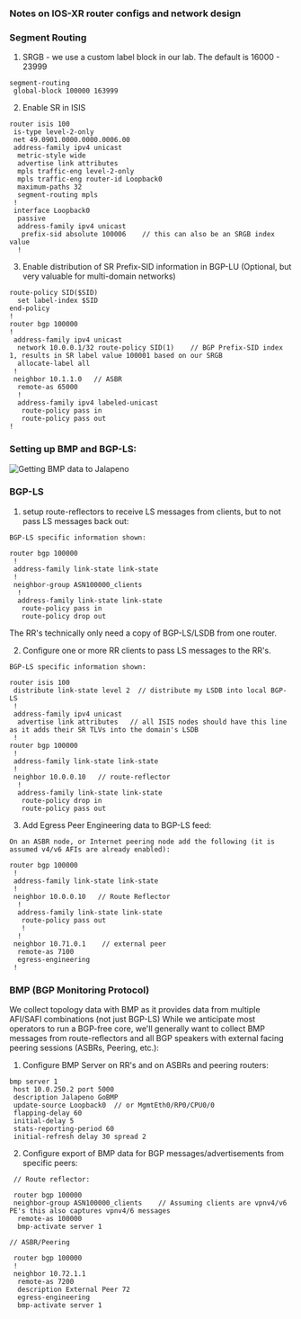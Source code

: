 ### Notes on IOS-XR router configs and network design

### Segment Routing

1. SRGB - we use a custom label block in our lab.  The default is 16000 - 23999
```
segment-routing
 global-block 100000 163999
```

2. Enable SR in ISIS
```
router isis 100
 is-type level-2-only
 net 49.0901.0000.0000.0006.00
 address-family ipv4 unicast
  metric-style wide
  advertise link attributes
  mpls traffic-eng level-2-only
  mpls traffic-eng router-id Loopback0
  maximum-paths 32
  segment-routing mpls
 !
 interface Loopback0
  passive
  address-family ipv4 unicast
   prefix-sid absolute 100006    // this can also be an SRGB index value
  !
```
3. Enable distribution of SR Prefix-SID information in BGP-LU (Optional, but very valuable for multi-domain networks)
```
route-policy SID($SID)
  set label-index $SID
end-policy
!
router bgp 100000
!
 address-family ipv4 unicast
  network 10.0.0.1/32 route-policy SID(1)    // BGP Prefix-SID index 1, results in SR label value 100001 based on our SRGB
  allocate-label all
 !
 neighbor 10.1.1.0   // ASBR
  remote-as 65000
  !       
  address-family ipv4 labeled-unicast
   route-policy pass in
   route-policy pass out
!
```
### Setting up BMP and BGP-LS:

![Getting BMP data to Jalapeno](https://github.com/jalapeno/jalapeno/blob/master/docs/diagrams/BGP-LS-and-BMP.png)

### BGP-LS

1. setup route-reflectors to receive LS messages from clients, but to not pass LS messages back out:
```
BGP-LS specific information shown:

router bgp 100000
 !
 address-family link-state link-state
 !
 neighbor-group ASN100000_clients
  !       
  address-family link-state link-state
   route-policy pass in
   route-policy drop out
```
The RR's technically only need a copy of BGP-LS/LSDB from one router.

2. Configure one or more RR clients to pass LS messages to the RR's.  
```
BGP-LS specific information shown:

router isis 100
 distribute link-state level 2  // distribute my LSDB into local BGP-LS
 !
 address-family ipv4 unicast
  advertise link attributes   // all ISIS nodes should have this line as it adds their SR TLVs into the domain's LSDB
 !
router bgp 100000
 !
 address-family link-state link-state
 !
 neighbor 10.0.0.10   // route-reflector
  !
  address-family link-state link-state
   route-policy drop in
   route-policy pass out
```

3.  Add Egress Peer Engineering data to BGP-LS feed:
```
On an ASBR node, or Internet peering node add the following (it is assumed v4/v6 AFIs are already enabled):

router bgp 100000
 !
 address-family link-state link-state
 !
 neighbor 10.0.0.10   // Route Reflector
  !       
  address-family link-state link-state
   route-policy pass out
   !
  !
 neighbor 10.71.0.1    // external peer
  remote-as 7100
  egress-engineering
 !
```
### BMP (BGP Monitoring Protocol)
We collect topology data with BMP as it provides data from multiple AFI/SAFI combinations (not just BGP-LS)
While we anticipate most operators to run a BGP-free core, we'll generally want to collect BMP messages from route-reflectors and all BGP speakers with external facing peering sessions (ASBRs, Peering, etc.):

1.  Configure BMP Server on RR's and on ASBRs and peering routers:
```
bmp server 1
 host 10.0.250.2 port 5000
 description Jalapeno GoBMP 
 update-source Loopback0  // or MgmtEth0/RP0/CPU0/0
 flapping-delay 60
 initial-delay 5
 stats-reporting-period 60
 initial-refresh delay 30 spread 2
```

2. Configure export of BMP data for BGP messages/advertisements from specific peers:
```
 // Route reflector:
 
 router bgp 100000
 neighbor-group ASN100000_clients    // Assuming clients are vpnv4/v6 PE's this also captures vpnv4/6 messages
  remote-as 100000
  bmp-activate server 1
  
// ASBR/Peering

 router bgp 100000
 !
 neighbor 10.72.1.1
  remote-as 7200
  description External Peer 72
  egress-engineering
  bmp-activate server 1
 ```
 
